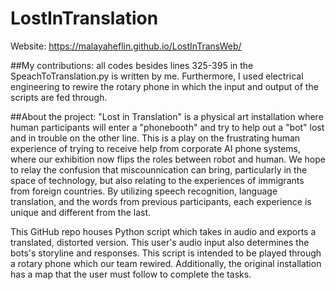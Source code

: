 # LostInTranslation

Website: https://malayaheflin.github.io/LostInTransWeb/

##My contributions:
all codes besides lines 325-395 in the SpeachToTranslation.py is written by me. Furthermore, I used electrical engineering to rewire the rotary phone in which the input and output of the scripts are fed through. 

##About the project:
"Lost in Translation" is a physical art installation where human participants will enter a "phonebooth" and try to help out a "bot" lost and in trouble on the other line. This is a play on the frustrating human experience of trying to receive help from corporate AI phone systems, where our exhibition now flips the roles between robot and human. We hope to relay the confusion that miscounnication can bring, particularly in the space of technology, but also relating to the experiences of immigrants from foreign countries. By utilizing speech recognition, language translation, and the words from previous participants, each experience is unique and different from the last.

This GitHub repo houses Python script which takes in audio and exports a translated, distorted version. This user's audio input also determines the bots's storyline and responses. This script is intended to be played through a rotary phone which our team rewired. Additionally, the original installation has a map that the user must follow to complete the tasks. 
